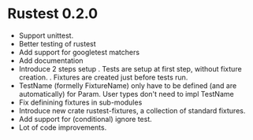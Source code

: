 # Rustest 0.2.0

- Support unittest.
- Better testing of rustest
- Add support for googletest matchers
- Add documentation
- Introduce 2 steps setup
  . Tests are setup at first step, without fixture creation.
  . Fixtures are created just before tests run.
- TestName (formelly FixtureName) only have to be defined (and are automatically) for Param.
  User types don't need to impl TestName
- Fix definining fixtures in sub-modules
- Introduce new crate rustest-fixtures, a collection of standard fixtures.
- Add support for (conditional) ignore test.
- Lot of code improvements.
